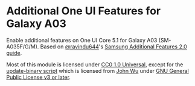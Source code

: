 # Additional One UI Features for Galaxy A03
Enable additional features on One UI Core 5.1 for Galaxy A03 (SM-A035F/G/M). Based on [@ravindu644](https://github.com/ravindu644)'s [Samsung Additional Features 2.0 guide](https://github.com/ravindu644/Samsung_Additional_Features).

Most of this module is licensed under [CC0 1.0 Universal](https://creativecommons.org/publicdomain/zero/1.0/), except for the [update-binary script](META-INF/com/google/android/update-binary) which is licensed from [John Wu](https://github.com/topjohnwu) under [GNU General Public License v3 or later](https://www.gnu.org/licenses/gpl.html).